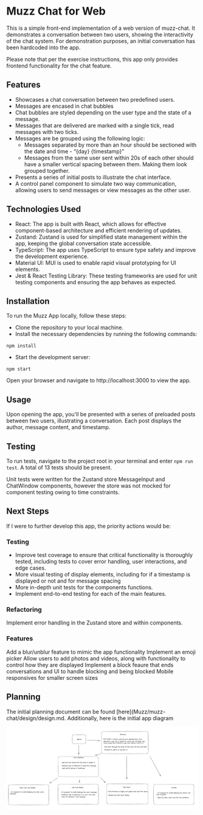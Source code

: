 # Muzz Chat for Web

This is a simple front-end implementation of a web version of muzz-chat. It demonstrates a conversation between two users, showing the interactivity of the chat system. For demonstration purposes, an initial conversation has been hardcoded into the app.

Please note that per the exercise instructions, this app only provides frontend functionality for the chat feature.

## Features

- Showcases a chat conversation between two predefined users.
- Messages are encased in chat bubbles
- Chat bubbles are styled depending on the user type and the state of a message.
- Messages that are delivered are marked with a single tick, read messages with two ticks.
- Messages are be grouped using the following logic:
  - Messages separated by more than an hour should be sectioned with the date and time - “{day} {timestamp}”
  - Messages from the same user sent within 20s of each other should have a smaller vertical spacing between them. Making them look grouped together.
- Presents a series of initial posts to illustrate the chat interface.
- A control panel component to simulate two way communication, allowing users to send messages or view messages as the other user.

## Technologies Used

- React: The app is built with React, which allows for effective component-based architecture and efficient rendering of updates.
- Zustand: Zustand is used for simplified state management within the app, keeping the global conversation state accessible.
- TypeScript: The app uses TypeScript to ensure type safety and improve the development experience.
- Material UI: MUI is used to enable rapid visual prototyping for UI elements.
- Jest & React Testing Library: These testing frameworks are used for unit testing components and ensuring the app behaves as expected.

## Installation

To run the Muzz App locally, follow these steps:

- Clone the repository to your local machine.
- Install the necessary dependencies by running the following commands:

```
npm install
```

- Start the development server:

```
npm start
```

Open your browser and navigate to http://localhost:3000 to view the app.

## Usage

Upon opening the app, you'll be presented with a series of preloaded posts between two users, illustrating a conversation.
Each post displays the author, message content, and timestamp.

## Testing

To run tests, navigate to the project root in your terminal and enter `npm run test`. A total of 13 tests should be present.

Unit tests were written for the Zustand store MessageInput and ChatWindow components, however the store was not mocked for component testing owing to time constraints.

## Next Steps

If I were to further develop this app, the priority actions would be:

### Testing

- Improve test coverage to ensure that critical functionality is thoroughly tested, including tests to cover error handling, user interactions, and edge cases.
- More visual testing of display elements, including for if a timestamp is displayed or not and for message spacing
- More in-depth unit tests for the components functions.
- Implement end-to-end testing for each of the main features.

### Refactoring

Implement error handling in the Zustand store and within components.

### Features

Add a blur/unblur feature to mimic the app functionality
Implement an emoji picker
Allow users to add photos and videos, along with functionality to control how they are displayed
Implement a block feaure that ends conversations and UI to handle blocking and being blocked
Mobile responsives for smaller screen sizes

## Planning

The initial planning document can be found [here](Muzz/muzz-chat/design/design.md.
Additionally, here is the initial app diagram

![App Diagram](/public/app-diagram.png)
